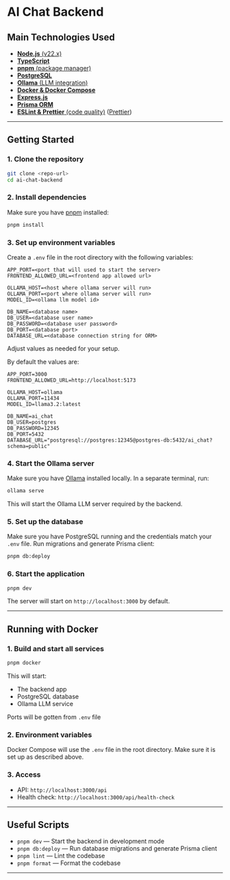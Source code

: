 # AI Chat Backend

## Main Technologies Used
- [**Node.js** (v22.x)](https://nodejs.org/)
- [**TypeScript**](https://www.typescriptlang.org/)
- [**pnpm** (package manager)](https://pnpm.io/)
- [**PostgreSQL**](https://www.postgresql.org/)
- [**Ollama** (LLM integration)](https://ollama.com/)
- [**Docker & Docker Compose**](https://www.docker.com/)
- [**Express.js**](https://expressjs.com/)
- [**Prisma ORM**](https://www.prisma.io/)
- [**ESLint & Prettier** (code quality)](https://eslint.org/) ([Prettier](https://prettier.io/))

---

## Getting Started

### 1. Clone the repository
```bash
git clone <repo-url>
cd ai-chat-backend
```

### 2. Install dependencies
Make sure you have [pnpm](https://pnpm.io/) installed:
```bash
pnpm install
```

### 3. Set up environment variables
Create a `.env` file in the root directory with the following variables:
```env
APP_PORT=<port that will used to start the server>
FRONTEND_ALLOWED_URL=<frontend app allowed url>

OLLAMA_HOST=<host where ollama server will run>
OLLAMA_PORT=<port where ollama server will run>
MODEL_ID=<ollama llm model id>

DB_NAME=<database name>
DB_USER=<database user name>
DB_PASSWORD=<database user password>
DB_PORT=<database port>
DATABASE_URL=<database connection string for ORM>
```
Adjust values as needed for your setup.

By default the values are:
```env
APP_PORT=3000
FRONTEND_ALLOWED_URL=http://localhost:5173

OLLAMA_HOST=ollama
OLLAMA_PORT=11434
MODEL_ID=llama3.2:latest

DB_NAME=ai_chat
DB_USER=postgres
DB_PASSWORD=12345
DB_PORT=5432
DATABASE_URL="postgresql://postgres:12345@postgres-db:5432/ai_chat?schema=public"
```

### 4. Start the Ollama server
Make sure you have [Ollama](https://ollama.com/) installed locally. In a separate terminal, run:
```bash
ollama serve
```
This will start the Ollama LLM server required by the backend.

### 5. Set up the database
Make sure you have PostgreSQL running and the credentials match your `.env` file.
Run migrations and generate Prisma client:
```bash
pnpm db:deploy
```

### 6. Start the application
```bash
pnpm dev
```
The server will start on `http://localhost:3000` by default.

---

## Running with Docker

### 1. Build and start all services
```bash
pnpm docker
```
This will start:
- The backend app
- PostgreSQL database
- Ollama LLM service

Ports will be gotten from `.env` file

### 2. Environment variables
Docker Compose will use the `.env` file in the root directory. Make sure it is set up as described above.

### 3. Access
- API: `http://localhost:3000/api`
- Health check: `http://localhost:3000/api/health-check`

---

## Useful Scripts
- `pnpm dev` — Start the backend in development mode
- `pnpm db:deploy` — Run database migrations and generate Prisma client
- `pnpm lint` — Lint the codebase
- `pnpm format` — Format the codebase

---
